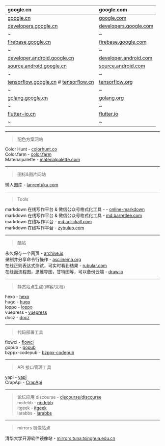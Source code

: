 | google.cn | google.com |
| :-------- | :------    |
| [google.cn](http://www.google.cn/) | [google.com](https://www.google.com/) |
| [developers.google.cn](https://developers.google.cn/) | [developers.google.com](https://developers.google.com/) |
| ~ | ~ |
| [firebase.google.cn](https://firebase.google.cn/) | [firebase.google.com](https://firebase.google.com/) |
| ~ | ~ |
| [developer.android.google.cn](https://developer.android.google.cn/) | [developer.android.com](https://developer.android.com/) |
| [source.android.google.cn](https://source.android.google.cn/) | [source.android.com](https://source.android.com/) |
| ~ | ~ |
| [tensorflow.google.cn](https://tensorflow.google.cn/) # [tensorflow.cn](http://tensorflow.cn/) | [tensorflow.org](https://www.tensorflow.org/) |
| ~ | ~ |
| [golang.google.cn](https://golang.google.cn/) | [golang.org](https://golang.org/) |
| ~ | ~ |
| [flutter-io.cn](https://flutter-io.cn/) | [flutter.io](https://flutter.io/) |
| ~ | ~ |

---

> 配色方案网站

Color Hunt - [colorhunt.co](http://www.colorhunt.co/)  
Color.farm - [color.farm](http://color.farm/)  
Materialpalette - [materialpalette.com](https://www.materialpalette.com/)  

---

> 图标&图片网站

懒人图库 - [lanrentuku.com](http://www.lanrentuku.com/)  

---

> Tools

markdown 在线写作平台 & 微信公众号格式化工具 -  - [online-markdown](http://blog.didispace.com/tools/online-markdown/)  
markdown 在线写作平台 & 微信公众号格式化工具 - [md.barretlee.com](http://md.barretlee.com/)  
markdown 在线写作平台 - [md.aclickall.com](http://md.aclickall.com/)  
markdown 在线写作平台 - [zybuluo.com](https://www.zybuluo.com/)  

---

> 酷站

永久保存一个网页 - [archive.is](http://archive.is/)   
录制并分享命令行操作 - [asciinema.org](https://asciinema.org/)    
在线正则表达式测试，可实时看到结果 - [rubular.com](http://rubular.com/)   
在线画流程图，思维导图，甘特图等，可以备份云端 - [draw.io](https://www.draw.io/ )  

---

> 静态站点生成(博客/文档)

hexo - [hexo](https://hexo.io/)  
hugo - [hugo](https://gohugo.io/)  
loppo - [loppo](https://github.com/ruanyf/loppo)  
vuepress - [vuepress](https://github.com/vuejs/vuepress)  
docz - [docz](https://github.com/pedronauck/docz)  

---

> 代码部署工具

flowci - [flowci](https://github.com/FlowCI/flow-platform)  
gopub - [gopub](https://github.com/linclin/gopub)  
bzppx-codepub - [bzppx-codepub](https://github.com/bzppx/bzppx-codepub)  

---

> API 接口管理工具

yapi - [yapi](https://yapi.ymfe.org/)  
CrapApi - [CrapApi](http://api.crap.cn/)

---

> 论坛应用
discourse - [discourse/discourse](https://github.com/discourse/discourse)  
nodebb - [nodebb](https://nodebb.org/)  
itgeek - [itgeek](https://github.com/ecdiy/itgeek)  
larabbs - [larabbs](https://github.com/summerblue/larabbs)  

---

> mirrors 镜像站点

清华大学开源软件镜像站 - [mirrors.tuna.tsinghua.edu.cn](https://mirrors.tuna.tsinghua.edu.cn/)  
